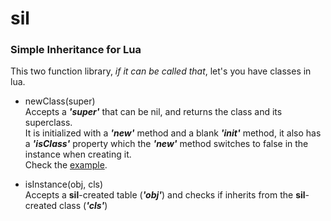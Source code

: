 # sil
### Simple Inheritance for Lua

This two function library, _if it can be called that_, let's you have classes in lua.

* newClass(super)  
Accepts a _**'super'**_ that can be nil, and returns the class and its superclass.  
It is initialized with a _**'new'**_ method and a blank _**'init'**_ method, it also has a _**'isClass'**_ property which the _**'new'**_ method switches to false in the instance when creating it.  
Check the [example](/test/vector3.lua).

* isInstance(obj, cls)  
Accepts a **sil**-created table (_**'obj'**_) and checks if inherits from the **sil**-created class (_**'cls'**_)